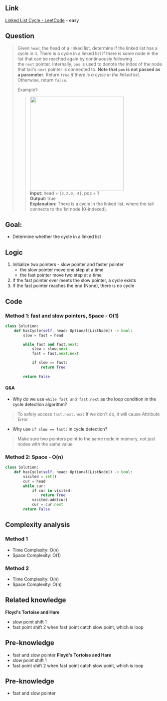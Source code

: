## Link
[Linked List Cycle - LeetCode](https://leetcode.com/problems/linked-list-cycle/description/) - easy
## Question
> Given `head`, the head of a linked list, determine if the linked list has a cycle in it.
> There is a cycle in a linked list if there is some node in the list that can be reached again by continuously following the `next` pointer. Internally, `pos` is used to denote the index of the node that tail's `next` pointer is connected to. **Note that `pos` is not passed as a parameter**.
> Return `true` _if there is a cycle in the linked list_. Otherwise, return `false`.
> 
> Example1:
>> <img src="pic/pic_141.Linked_List_Cycle.png" width="300"> <br>
>> **Input:** head = `[3,2,0,-4]`, pos = 1<br>
>> **Output:** true <br>
>> **Explanation:** There is a cycle in the linked list, where the tail connects to the 1st node (0-indexed).<br>
## Goal:
- Determine whether the cycle in a linked list
## Logic
1. Initialize two pointers - slow pointer and faster pointer
	- the slow pointer move one step at a time
	- the fast pointer move two step at a time
2. If the fast pointer ever meets the slow pointer, a cycle exists
3. If the fast pointer reaches the end (None), there is no cycle
## Code
### Method 1: fast and slow pointers, Space - O(1)
```python
class Solution:
    def hasCycle(self, head: Optional[ListNode]) -> bool:
        slow = fast = head

        while fast and fast.next:
            slow = slow.next
            fast = fast.next.next

            if slow == fast:
                return True
        
        return False
```
#### Q&A
- Why do we use `while fast and fast.next` as the loop condition in the cycle detection algorithm?
> To safely access `fast.next.next`
> If we don't do, it will cause Attribute Error

- Why use `if slow == fast:` in cycle detection?
> Make sure two pointers point to the same node in memory, not just nodes with the same value
### Method 2: Space - O(n)
```python
class Solution:
    def hasCycle(self, head: Optional[ListNode]) -> bool:
        visited = set()
        cur = head
        while cur:
            if cur in visited:
                return True
            visited.add(cur)
            cur = cur.next
        return False
```

## Complexity analysis
### Method 1
- Time Complexity: O(n)
- Space Complexity: O(1)
### Method 2
- Time Complexity: O(n)
- Space Complexity: O(n)
## Related knowledge
**Floyd's Tortoise and Hare**
- slow point shift 1
- fast point shift 2
when fast point catch slow point, which is loop
## Pre-knowledge
- fast and slow pointer
**Floyd's Tortoise and Hare**
- slow point shift 1
- fast point shift 2
when fast point catch slow point, which is loop
## Pre-knowledge
- fast and slow pointer

